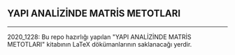 
##  YAPI ANALİZİNDE MATRİS METOTLARI 

---
 
2020_1228: Bu repo hazırlığı yapılan "YAPI ANALİZİNDE MATRİS METOTLARI" kitabının LaTeX dökümanlarının saklanacağı yerdir. 

